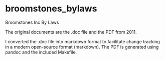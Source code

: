 # broomstones_bylaws
Broomstones Inc By Laws

The original documents are the .doc file and the PDF from 2011.

I converted the .doc file into markdown format to facilitate change tracking in a
modern open-source format (markdown). The PDF is generated using pandoc and the included
Makefile.
